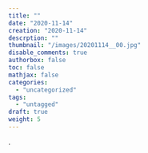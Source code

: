 ```yaml
---
title: ""
date: "2020-11-14"
creation: "2020-11-14"
descrption: ""
thumbnail: "/images/20201114__00.jpg"
disable_comments: true
authorbox: false
toc: false
mathjax: false
categories:
  - "uncategorized"
tags:
  - "untagged"
draft: true
weight: 5
---
```

.
<!--more-->

[Image_01]: /images/20201114__01.jpg

